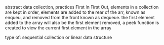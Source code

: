 abstract data collection, practices First In First Out, elements in a collection are kept in order, elements are added to the rear of the arr, known as enqueu, and removed from the front known as dequeue. the first element added to the array will also be the first element removed, a peek function is created to view the current first element in the array

type of: sequential collection or linear data structure

